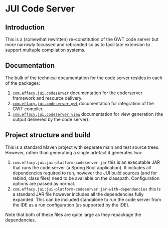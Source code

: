 # JUI Code Server

## Introduction

This is a (somewhat rewritten) re-constitution of the GWT code server but more narrowly focussed and rebranded so as to facilitate extension to support multuple compliation systems.

## Documentation

The bulk of the technical documentation for the code server resides in each of the packages:

1. [`com.effacy.jui.codeserver`](./src/main/java/com/effacy/jui/codeserver/README.md) documentation for the coderserver framework and resource delivery.
2. [`com.effacy.jui.codeserver.gwt`](./src/main/java/com/effacy/jui/codeserver/gwt/README.md) documentation for integration of the GWT compiler.
2. [`com.effacy.jui.codeserver.view`](./src/main/java/com/effacy/jui/codeserver/view/README.md) documentation for view generation (the output delivered by the code server).

## Project structure and build

This is a standard Maven project with separate main and test source trees. However, rather than generating a single artefact it generates two:

1. `com.effacy.jui:jui-platform-codeserver:jar` this is an executable JAR that runs the code server (a Spring Boot application). It includes all dependencies required to run, however the JUI build sources (and for rebind, class files) need to be available on the classpath. Configuration options are passed as normal.
2. `com.effacy.jui:jui-platform-codeserver:jar-with-dependencies` this is a standard JAR file however includes all the dependencies fully expanded. This can be included standalone to run the code server from the IDE as a run configuration (as supported by the IDE).

Note that both of these files are quite large as they repackage the dependencies.